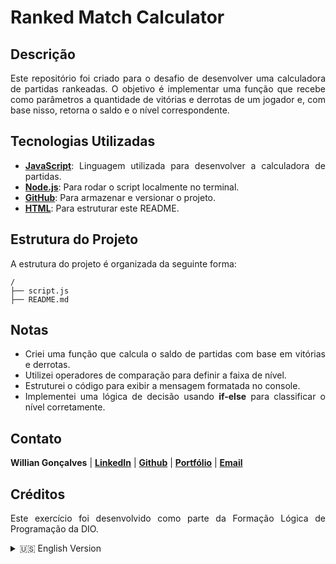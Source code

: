 <h1><strong>Ranked Match Calculator</strong></h1>

<h2><strong>Descrição</strong></h2>
<p align="justify">
  Este repositório foi criado para o desafio de desenvolver uma calculadora de partidas rankeadas. O objetivo é implementar uma função que recebe como parâmetros a quantidade de vitórias e derrotas de um jogador e, com base nisso, retorna o saldo e o nível correspondente.
</p>

<h2><strong>Tecnologias Utilizadas</strong></h2>
<ul>
  <li align="justify"><a href="https://developer.mozilla.org/en-US/docs/Web/JavaScript"><strong>JavaScript</strong></a>: Linguagem utilizada para desenvolver a calculadora de partidas.</li>
  <li align="justify"><a href="https://nodejs.org/"><strong>Node.js</strong></a>: Para rodar o script localmente no terminal.</li>
  <li align="justify"><a href="https://github.com/"><strong>GitHub</strong></a>: Para armazenar e versionar o projeto.</li>
  <li align="justify"><a href="https://developer.mozilla.org/pt-BR/docs/Web/HTML"><strong>HTML</strong></a>: Para estruturar este README.</li>
</ul>

<h2><strong>Estrutura do Projeto</strong></h2>
<p align="justify">A estrutura do projeto é organizada da seguinte forma:</p>

```plaintext
/
├── script.js
├── README.md
```

<h2><strong>Notas</strong></h2>
<ul>
  <li align="justify">Criei uma função que calcula o saldo de partidas com base em vitórias e derrotas.</li>
  <li align="justify">Utilizei operadores de comparação para definir a faixa de nível.</li>
  <li align="justify">Estruturei o código para exibir a mensagem formatada no console.</li>
  <li align="justify">Implementei uma lógica de decisão usando <strong>if-else</strong> para classificar o nível corretamente.</li>
</ul>

<h2><strong>Contato</strong></h2>
<p><strong>Willian Gonçalves</strong> | 
    <a href="https://www.linkedin.com/in/williandpg/" target="_blank"><strong>LinkedIn</strong></a> | 
    <a href="https://github.com/williandpg" target="_blank"><strong>Github</strong></a> | 
    <a href="https://williandpg.github.io/" target="_blank"><strong>Portfólio</strong></a> | 
    <a href="mailto:goncalves.wdp@outlook.com" target="_blank"><strong>Email</strong></a>
</p>

<h2><strong>Créditos</strong></h2>
<p align="justify">Este exercício foi desenvolvido como parte da Formação Lógica de Programação da DIO.</p>

<details>
  <summary>🇺🇸 English Version</summary>
  <h1><strong>Ranked Match Calculator</strong></h1>

  <h2><strong>Description</strong></h2>
    <p align="justify"> 
      This repository was created for the challenge of developing a ranked match calculator. The goal is to implement a function that receives as parameters the number of wins and losses of a player and, based on this, returns the balance and the corresponding level.
    </p>

  <h2><strong>Technologies Used</strong></h2>
  <ul>
    <li align="justify"><a href="https://developer.mozilla.org/en-US/docs/Web/JavaScript"><strong>JavaScript</strong></a>: Language used to develop the match calculator.</li>
    <li align="justify"><a href="https://nodejs.org/pt"><strong>Node.js</strong></a>: To run the script locally in the terminal.</li>
    <li align="justify"><a href="https://github.com/"><strong>GitHub</strong></a>: To store and version the project.</li>
    <li align="justify"><a href="https://developer.mozilla.org/pt-BR/docs/Web/HTML"><strong>HTML</strong></a>: Used to structure this README file</li>
  </ul>

  <h2><strong>Project Structure</strong></h2>
    <p align="justify">The project structure is organized as follows:</p>

  ```plaintext
  /
  ├── script.js
  ├── README.md
  ```

  <h2><strong>Notes</strong></h2>
  <ul>
    <li align="justify">CI created a function that calculates the balance of matches based on wins and losses.</li>
    <li align="justify">I used comparison operators to define the level range.</li>
    <li align="justify">I structured the code to display the formatted message in the console.</li>
    <li align="justify">I implemented a decision logic using <strong>if-else</strong> to classify the level correctly.</li>
  </ul>

  <h2><strong>Contact</strong></h2>
  <p><strong>Willian Gonçalves</strong> | 
    <a href="https://www.linkedin.com/in/williandpg/" target="_blank"><strong>LinkedIn</strong></a> | 
    <a href="https://github.com/williandpg" target="_blank"><strong>GitHub</strong></a> | 
    <a href="https://williandpg.github.io/" target="_blank"><strong>Portfolio</strong></a> | 
    <a href="mailto:goncalves.wdp@outlook.com" target="_blank"><strong>Email</strong></a>
  </p>

  <h2><strong>Credits</strong></h2>
  <p align="justify">This exercise was developed as part of the Programming Logic Training by DIO.</p>
</details>